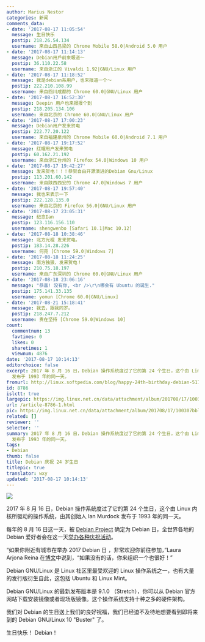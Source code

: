 ```yaml
---
author: Marius Nestor
categories: 新闻
comments_data:
- date: '2017-08-17 11:05:54'
  message: 生日快乐
  postip: 218.26.54.134
  username: 来自山西吕梁的 Chrome Mobile 58.0|Android 5.0 用户
- date: '2017-08-17 11:14:13'
  message: Debian用戶前來報道～
  postip: 36.110.22.58
  username: 来自浙江的 Vivaldi 1.92|GNU/Linux 用户
- date: '2017-08-17 11:18:52'
  message: 我是debian系用户，也来报道一个～
  postip: 222.210.108.99
  username: 来自四川成都的 Chrome 60.0|GNU/Linux 用户
- date: '2017-08-17 16:52:30'
  message: Deepin 用户也来报报个到
  postip: 218.205.134.106
  username: 来自北京的 Chrome 60.0|GNU/Linux 用户
- date: '2017-08-17 17:00:23'
  message: Debian用户发来贺电
  postip: 222.77.20.122
  username: 来自福建泉州的 Chrome Mobile 60.0|Android 7.1 用户
- date: '2017-08-17 19:17:52'
  message: 红帽用户发来贺电
  postip: 60.162.21.192
  username: 来自浙江台州的 Firefox 54.0|Windows 10 用户
- date: '2017-08-17 19:42:27'
  message: 发来贺电！！！恭贺自由开源演进的Debian Gnu/Linux
  postip: 113.201.60.142
  username: 来自陕西西安的 Chrome 47.0|Windows 7 用户
- date: '2017-08-17 19:57:40'
  message: 我也来表示一下
  postip: 222.128.135.0
  username: 来自北京的 Firefox 56.0|GNU/Linux 用户
- date: '2017-08-17 23:05:31'
  message: 纪念Ian
  postip: 123.116.156.110
  username: shengwenbo [Safari 10.1|Mac 10.12]
- date: '2017-08-18 10:38:46'
  message: 北方光棍 发来贺电。
  postip: 183.14.28.226
  username: 何亮 [Chrome 59.0|Windows 7]
- date: '2017-08-18 11:24:25'
  message: 南方独狼，发来贺电！
  postip: 210.75.18.197
  username: 来自广东深圳的 Chrome 60.0|GNU/Linux 用户
- date: '2017-08-18 23:06:16'
  message: "恭喜! 没有你, <br />\r\n哪会有 Ubuntu 的诞生."
  postip: 175.141.33.135
  username: yomun [Chrome 60.0|GNU/Linux]
- date: '2017-08-21 15:18:41'
  message: 我去，跟我同岁。
  postip: 218.247.7.212
  username: 贵在坚持 [Chrome 59.0|Windows 10]
count:
  commentnum: 13
  favtimes: 0
  likes: 0
  sharetimes: 1
  viewnum: 4876
date: '2017-08-17 10:14:13'
editorchoice: false
excerpt: 2017 年 8 月 16 日，Debian 操作系统度过了它的第 24 个生日，这个由 Linux 内核所驱动的操作系统，由其创始人 Ian Murdock
  发布于 1993 年的同一天。
fromurl: http://linux.softpedia.com/blog/happy-24th-birthday-debian-517413.shtml
id: 8786
islctt: true
largepic: https://img.linux.net.cn/data/attachment/album/201708/17/100307bblrl5ty5h55r9bl.jpg
url: /article-8786-1.html
pic: https://img.linux.net.cn/data/attachment/album/201708/17/100307bblrl5ty5h55r9bl.jpg.thumb.jpg
related: []
reviewer: ''
selector: ''
summary: 2017 年 8 月 16 日，Debian 操作系统度过了它的第 24 个生日，这个由 Linux 内核所驱动的操作系统，由其创始人 Ian Murdock
  发布于 1993 年的同一天。
tags:
- Debian
thumb: false
title: Debian 庆祝 24 岁生日
titlepic: true
translator: wxy
updated: '2017-08-17 10:14:13'
---
```


**![](/data/attachment/album/201708/17/100307bblrl5ty5h55r9bl.jpg)**


2017 年 8 月 16 日，Debian 操作系统度过了它的第 24 个生日，这个由 Linux 内核所驱动的操作系统，由其创始人 Ian Murdock 发布于 1993 年的同一天。


每年的 8 月 16 日这一天，被 [Debian Project](https://www.debian.org/) 确定为 Debian 日，全世界各地的 Debian 爱好者会在这一天[举办各种庆祝活动](https://wiki.debian.org/DebianDay/2017)。


“如果你附近有城市在举办 2017 Debian 日 ，非常欢迎你前往参加，”Laura Arjona Reina 在[博文](https://bits.debian.org/2017/08/debian-turns-24.html)中说到，“如果没有的话，你来组织一个也很好！”


Debian GNU/Linux 是 Linux 社区里最受欢迎的 Linux 操作系统之一，也有大量的发行版衍生自此，这包括 Ubuntu 和 Linux Mint。


Debian GNU/Linux 的最新发布版本是 9.1.0 （Stretch），你可以从 Debian 官方网站下载安装镜像或者现场版镜像。这个操作系统支持十种之多的硬件架构。


我们对 Debian 的生日送上我们的良好祝福，我们已经迫不及待地想要看到即将来到的 Debian GNU/Linux 10 "Buster" 了。


生日快乐！ Debian！